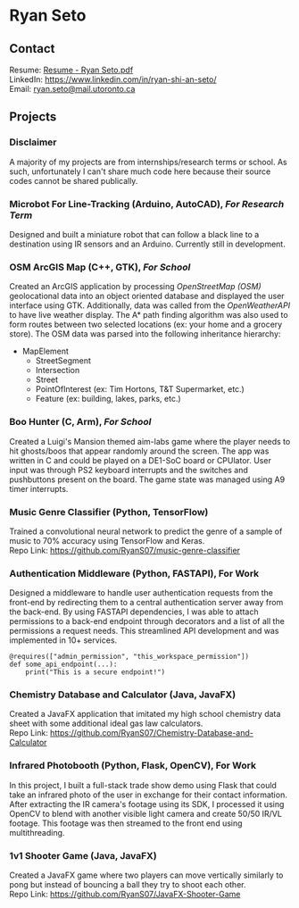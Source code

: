 # Ryan Seto

## Contact  
Resume: [Resume - Ryan Seto.pdf](https://github.com/RyanS07/RyanS07/blob/main/resume_ryanseto.pdf) \
LinkedIn: https://www.linkedin.com/in/ryan-shi-an-seto/ \
Email: [ryan.seto@mail.utoronto.ca](ryan.seto@mail.utoronto.ca)

## Projects  

### Disclaimer
A majority of my projects are from internships/research terms or school. As such, unfortunately I can't share much code here because their source codes cannot be shared publically.  

### Microbot For Line-Tracking (Arduino, AutoCAD), *For Research Term*
Designed and built a miniature robot that can follow a black line to a destination using IR sensors and an Arduino. Currently still in development.

### OSM ArcGIS Map (C++, GTK), *For School*
Created an ArcGIS application by processing *OpenStreetMap (OSM)* geolocational data into an object oriented database and displayed the user interface using GTK. Additionally, data was called from the *OpenWeatherAPI* to have live weather display. The A* path finding algorithm was also used to form routes between two selected locations (ex: your home and a grocery store). The OSM data was parsed into the following inheritance hierarchy:
- MapElement 
  - StreetSegment
  - Intersection
  - Street
  - PointOfInterest (ex: Tim Hortons, T&T Supermarket, etc.)
  - Feature (ex: building, lakes, parks, etc.) 


### Boo Hunter (C, Arm), *For School*
Created a Luigi's Mansion themed aim-labs game where the player needs to hit ghosts/boos that appear randomly around the screen. The app was written in C and could be played on a DE1-SoC board or CPUlator. User input was through PS2 keyboard interrupts and the switches and pushbuttons present on the board. The game state was managed using A9 timer interrupts.

### Music Genre Classifier (Python, TensorFlow)
Trained a convolutional neural network to predict the genre of a sample of music to 70% accuracy using TensorFlow and Keras. \
Repo Link: https://github.com/RyanS07/music-genre-classifier 

### Authentication Middleware (Python, FASTAPI), **For Work**
Designed a middleware to handle user authentication requests from the front-end by redirecting them to a central authentication server away from the back-end. By using FASTAPI dependencies, I was able to attach permissions to a back-end endpoint through decorators and a list of all the permissions a request needs. This streamlined API development and was implemented in 10+ services. 
```
@requires(["admin_permission", "this_workspace_permission"])
def some_api_endpoint(...):
    print("This is a secure endpoint!")
```
 
### Chemistry Database and Calculator (Java, JavaFX)
Created a JavaFX application that imitated my high school chemistry data sheet with some additional ideal gas law calculators. \
Repo Link: https://github.com/RyanS07/Chemistry-Database-and-Calculator

### Infrared Photobooth (Python, Flask, OpenCV), **For Work**
In this project, I built a full-stack trade show demo using Flask that could take an infrared photo of the user in exchange for their contact information. After extracting the IR camera's footage using its SDK, I processed it using OpenCV to blend with another visible light camera and create 50/50 IR/VL footage. This footage was then streamed to the front end using multithreading. 

### 1v1 Shooter Game (Java, JavaFX)
Created a JavaFX game where two players can move vertically similarly to pong but instead of bouncing a ball they try to shoot each other. \
Repo Link: https://github.com/RyanS07/JavaFX-Shooter-Game
